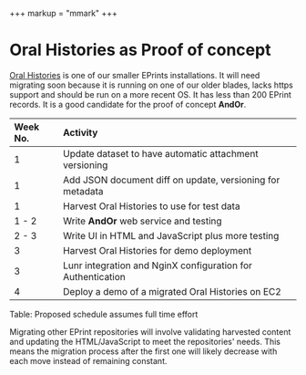 +++
markup = "mmark"
+++

# Oral Histories as Proof of concept

[Oral Histories](http://oralhistories.caltech.edu) is one of our
smaller EPrints installations. It will need migrating soon
because it is running on one of our older blades, lacks https
support and should be run on a more recent OS.  It has less
than 200 EPrint records. It is a good candidate for the proof of
concept **AndOr**.

| Week No. | Activity |
|:--------- |:-------- |
| 1 | Update dataset to have automatic attachment versioning |
| 1 | Add JSON document diff on update, versioning for metadata |
| 1 | Harvest Oral Histories to use for test data |
| 1 - 2 | Write **AndOr** web service and testing |
| 2 - 3 | Write UI in HTML and JavaScript plus more testing |
| 3 | Harvest Oral Histories for demo deployment |
| 3 | Lunr integration and NginX configuration for Authentication |
| 4 | Deploy a demo of a migrated Oral Histories on EC2 |
Table: Proposed schedule assumes full time effort

Migrating other EPrint repositories will involve validating
harvested content and updating the HTML/JavaScript to meet
the repositories' needs. This means the migration process
after the first one will likely decrease with each move instead
of remaining constant.

